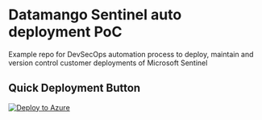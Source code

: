 # Datamango Sentinel auto deployment PoC 
Example repo for DevSecOps automation process to deploy, maintain and version control customer deployments of Microsoft Sentinel

## Quick Deployment Button

[![Deploy to Azure](https://aka.ms/deploytoazurebutton)](https://portal.azure.com/#create/Microsoft.Template/uri/https%3A%2F%2Fraw.githubusercontent.com%2Fdatamango-uk%2Fsentinel-autodeploy%2Fmain%2Fdeploy.json)